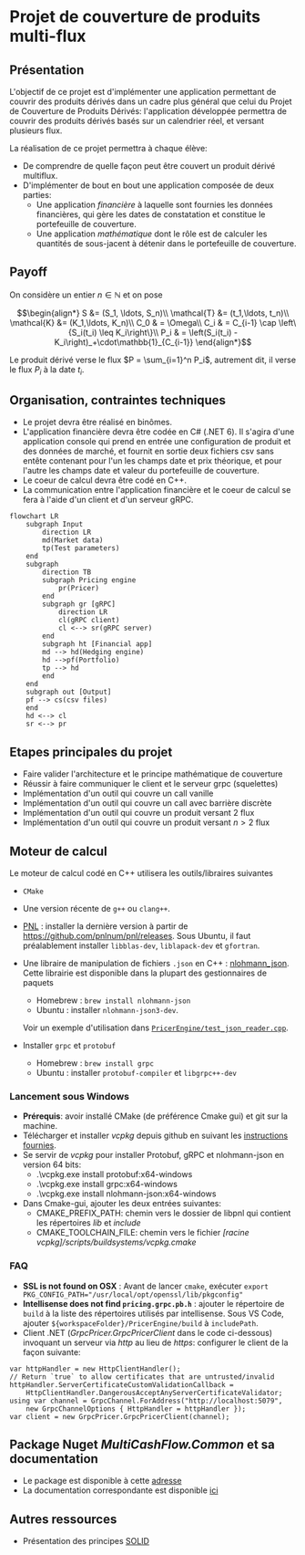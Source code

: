 # Projet de couverture de produits multi-flux

## Présentation

L'objectif de ce projet est d'implémenter une application permettant de couvrir des produits dérivés dans un cadre plus général que celui du Projet de Couverture de Produits Dérivés: l'application développée permettra de couvrir des produits dérivés basés sur un calendrier réel, et versant plusieurs flux.

La réalisation de ce projet permettra à chaque élève:
- De comprendre de quelle façon peut être couvert un produit dérivé multiflux.
- D'implémenter de bout en bout une application composée de deux parties:
    - Une application *financière* à laquelle sont fournies les données financières, qui gère les dates de constatation et constitue le portefeuille de couverture.
    - Une application *mathématique*  dont le rôle est de calculer les quantités de sous-jacent à détenir dans le portefeuille de couverture.

## Payoff
 On considère un entier $`n\in \mathbb{N}`$ et on pose
 ```math
 \begin{align*}
 S &= (S_1, \ldots, S_n)\\
\mathcal{T} &= (t_1,\ldots, t_n)\\
\mathcal{K} &= (K_1,\ldots, K_n)\\
C_0 & = \Omega\\
C_i & = C_{i-1} \cap \left\{S_i(t_i) \leq K_i\right\}\\
P_i & = \left(S_i(t_i) - K_i\right)_+\cdot\mathbb{1}_{C_{i-1}}
 \end{align*}
 ```
 Le produit dérivé verse le flux
 $`P = \sum_{i=1}^n P_i`$, autrement dit, il verse le flux $`P_i`$ à la date $`t_i`$.

## Organisation, contraintes techniques
- Le projet devra être réalisé en binômes.
- L'application financière devra être codée en C# (.NET 6). Il s'agira d'une application console qui prend en entrée une configuration de produit et des données de marché, et fournit en sortie deux fichiers csv sans entête contenant pour l'un les champs date et prix théorique, et pour l'autre les champs date et valeur du portefeuille de couverture.
- Le coeur de calcul devra être codé en C++.
- La communication entre l'application financière et le coeur de calcul se fera à l'aide d'un client et d'un serveur gRPC.

```mermaid
flowchart LR
    subgraph Input 
        direction LR  
        md(Market data)
        tp(Test parameters)
    end
    subgraph  
        direction TB
        subgraph Pricing engine           
            pr(Pricer)            
        end
        subgraph gr [gRPC]
            direction LR
            cl(gRPC client)
            cl <--> sr(gRPC server)
        end  
        subgraph ht [Financial app]
        md --> hd(Hedging engine)
        hd -->pf(Portfolio)      
        tp --> hd                     
        end  
    end
    subgraph out [Output]
    pf --> cs(csv files)
    end
    hd <--> cl
    sr <--> pr
```

## Etapes principales du projet

- Faire valider l'architecture et le principe mathématique de couverture
- Réussir à faire communiquer le client et le serveur grpc (squelettes)
- Implémentation d'un outil qui couvre un call vanille
- Implémentation d'un outil qui couvre un call avec barrière discrète
- Implémentation d'un outil qui couvre un produit versant $`2`$ flux
- Implémentation d'un outil qui couvre un produit versant $`n>2`$ flux

## Moteur de calcul

Le moteur de calcul codé en C++ utilisera les outils/libraires suivantes

- `CMake`
- Une version récente de `g++` ou `clang++`.
- [PNL](https://pnlnum.github.io/pnl) : installer la dernière version à partir de https://github.com/pnlnum/pnl/releases. Sous Ubuntu, il faut préalablement installer `libblas-dev`, `liblapack-dev` et `gfortran`.
- Une libraire de manipulation de fichiers `.json` en C++ : [nlohmann_json](https://github.com/nlohmann/). Cette librairie est disponible dans la plupart des gestionnaires de paquets
  - Homebrew : `brew install nlohmann-json`
  - Ubuntu : installer `nlohmann-json3-dev`.

  Voir un exemple d'utilisation dans [`PricerEngine/test_json_reader.cpp`](PricerEngine/test_json_reader.cpp).
- Installer `grpc` et `protobuf`
  - Homebrew : `brew install grpc`
  - Ubuntu : installer `protobuf-compiler` et `libgrpc++-dev`

### Lancement sous Windows
- **Prérequis**: avoir installé CMake (de préférence Cmake gui) et git sur la machine.
- Télécharger et installer *vcpkg* depuis github en suivant les [instructions fournies](https://github.com/microsoft/vcpkg#quick-start-windows).
- Se servir de *vcpkg* pour installer Protobuf, gRPC et nlohmann-json en version 64 bits:
    - .\vcpkg.exe install protobuf:x64-windows
    - .\vcpkg.exe install grpc:x64-windows
    - .\vcpkg.exe install nlohmann-json:x64-windows
- Dans Cmake-gui, ajouter les deux entrées suivantes:
    - CMAKE_PREFIX_PATH: chemin vers le dossier de libpnl qui contient les répertoires *lib* et *include*
    - CMAKE_TOOLCHAIN_FILE: chemin vers le fichier *[racine vcpkg]/scripts/buildsystems/vcpkg.cmake*


### FAQ

- **SSL is not found on OSX** : Avant de lancer `cmake`, exécuter `export PKG_CONFIG_PATH="/usr/local/opt/openssl/lib/pkgconfig"`
- **Intellisense does not find `pricing.grpc.pb.h`** : ajouter le répertoire de `build` à la liste des répertoires utilisés par intellisense. Sous VS Code, ajouter `${workspaceFolder}/PricerEngine/build` à `includePath`.
- Client .NET (*GrpcPricer.GrpcPricerClient* dans le code ci-dessous) invoquant un serveur via *http* au lieu de *https*: configurer le client de la façon suivante:
```{csharp}
var httpHandler = new HttpClientHandler();
// Return `true` to allow certificates that are untrusted/invalid
httpHandler.ServerCertificateCustomValidationCallback =
    HttpClientHandler.DangerousAcceptAnyServerCertificateValidator;
using var channel = GrpcChannel.ForAddress("http://localhost:5079",
    new GrpcChannelOptions { HttpHandler = httpHandler });
var client = new GrpcPricer.GrpcPricerClient(channel);
 ```


## Package Nuget *MultiCashFlow.Common* et sa documentation
- Le package est disponible à cette [adresse](https://www.dropbox.com/s/wrtus8e06i1jzaf/MultiCashFlow.Common.1.0.0.4.nupkg?dl=0)
- La documentation correspondante est disponible [ici](NugetDoc/index.md)

## Autres ressources
- Présentation des principes [SOLID](docs/PresentationSolid.pdf)

